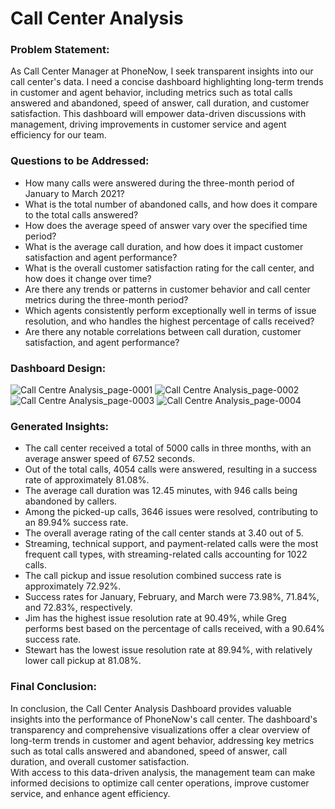 # Call Center Analysis

### Problem Statement:
As Call Center Manager at PhoneNow, I seek transparent insights into our call center's data. I need a concise dashboard highlighting long-term trends in customer and agent behavior, including metrics such as total calls answered and abandoned, speed of answer, call duration, and customer satisfaction. This dashboard will empower data-driven discussions with management, driving improvements in customer service and agent efficiency for our team.

### Questions to be Addressed:
- How many calls were answered during the three-month period of January to March 2021?
- What is the total number of abandoned calls, and how does it compare to the total calls answered?
- How does the average speed of answer vary over the specified time period?
- What is the average call duration, and how does it impact customer satisfaction and agent performance?
- What is the overall customer satisfaction rating for the call center, and how does it change over time?
- Are there any trends or patterns in customer behavior and call center metrics during the three-month period?
- Which agents consistently perform exceptionally well in terms of issue resolution, and who handles the highest percentage of calls received?
- Are there any notable correlations between call duration, customer satisfaction, and agent performance?

### Dashboard Design:
![Call Centre Analysis_page-0001](https://github.com/Mcraze/Call-Center-Analysis/assets/84672998/0eb3d164-c15f-4730-a21f-952d8f7a4885)
![Call Centre Analysis_page-0002](https://github.com/Mcraze/Call-Center-Analysis/assets/84672998/7e63b6ce-fa87-4225-8639-043d9a7b9912)
![Call Centre Analysis_page-0003](https://github.com/Mcraze/Call-Center-Analysis/assets/84672998/d64f07cd-5b19-4c68-87a9-8d63dc76af16)
![Call Centre Analysis_page-0004](https://github.com/Mcraze/Call-Center-Analysis/assets/84672998/0c08b56d-e5e6-40b7-9349-537f4ef3017f)

### Generated Insights:
- The call center received a total of 5000 calls in three months, with an average answer speed of 67.52 seconds.
- Out of the total calls, 4054 calls were answered, resulting in a success rate of approximately 81.08%.
- The average call duration was 12.45 minutes, with 946 calls being abandoned by callers.
- Among the picked-up calls, 3646 issues were resolved, contributing to an 89.94% success rate.
- The overall average rating of the call center stands at 3.40 out of 5.
- Streaming, technical support, and payment-related calls were the most frequent call types, with streaming-related calls accounting for 1022 calls.
- The call pickup and issue resolution combined success rate is approximately 72.92%.
- Success rates for January, February, and March were 73.98%, 71.84%, and 72.83%, respectively.
- Jim has the highest issue resolution rate at 90.49%, while Greg performs best based on the percentage of calls received, with a 90.64% success rate.
- Stewart has the lowest issue resolution rate at 89.94%, with relatively lower call pickup at 81.08%.

### Final Conclusion:
In conclusion, the Call Center Analysis Dashboard provides valuable insights into the performance of PhoneNow's call center. The dashboard's transparency and comprehensive visualizations offer a clear overview of long-term trends in customer and agent behavior, addressing key metrics such as total calls answered and abandoned, speed of answer, call duration, and overall customer satisfaction. 
<br>
With access to this data-driven analysis, the management team can make informed decisions to optimize call center operations, improve customer service, and enhance agent efficiency.
